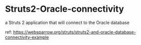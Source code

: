 # Struts2-Oracle-connectivity
a Struts 2 application that will connect to the Oracle database

ref:
https://websparrow.org/struts/struts2-and-oracle-database-connectivity-example
